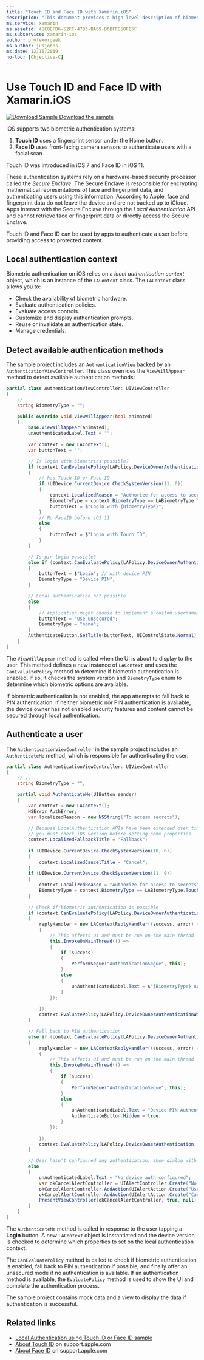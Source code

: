 ```yaml
---
title: "Touch ID and Face ID with Xamarin.iOS"
description: "This document provides a high-level description of biometric authentication in iOS."
ms.service: xamarin
ms.assetid: 4BC8EFD6-52FC-4793-BA69-D6BFF850FE5F
ms.subservice: xamarin-ios
author: profexorgeek
ms.author: jusjohns
ms.date: 12/16/2019
no-loc: [Objective-C]
---
```


# Use Touch ID and Face ID with Xamarin.iOS

[![Download Sample](~/media/shared/download.png) Download the sample](/samples/xamarin/ios-samples/ios11-faceidsample/)

iOS supports two biometric authentication systems:

1. **Touch ID** uses a fingerprint sensor under the Home button.
1. **Face ID** uses front-facing camera sensors to authenticate users with a facial scan.

Touch ID was introduced in iOS 7 and Face ID in iOS 11.

These authentication systems rely on a hardware-based security processor called the _Secure Enclave_. The Secure Enclave is responsible for encrypting mathematical representations of face and fingerprint data, and authenticating users using this information. According to Apple, face and fingerprint data do not leave the device and are not backed up to iCloud. Apps interact with the Secure Enclave through the _Local Authentication_ API and cannot retrieve face or fingerprint data or directly access the Secure Enclave.

Touch ID and Face ID can be used by apps to authenticate a user before providing access to protected content.

## Local authentication context

Biometric authentication on iOS relies on a _local authentication context_ object, which is an instance of the `LAContext` class. The `LAContext` class allows you to:

- Check the availability of biometric hardware.
- Evaluate authentication policies.
- Evaluate access controls.
- Customize and display authentication prompts.
- Reuse or invalidate an authentication state.
- Manage credentials.

## Detect available authentication methods

The sample project includes an `AuthenticationView` backed by an `AuthenticationViewController`. This class overrides the `ViewWillAppear` method to detect available authentication methods:

```csharp
partial class AuthenticationViewController: UIViewController
{
    // ...
    string BiometryType = "";

    public override void ViewWillAppear(bool animated)
    {
        base.ViewWillAppear(animated);
        unAuthenticatedLabel.Text = "";
    
        var context = new LAContext();
        var buttonText = "";

        // Is login with biometrics possible?
        if (context.CanEvaluatePolicy(LAPolicy.DeviceOwnerAuthenticationWithBiometrics, out var authError1))
        {
            // has Touch ID or Face ID
            if (UIDevice.CurrentDevice.CheckSystemVersion(11, 0))
            {
                context.LocalizedReason = "Authorize for access to secrets"; // iOS 11
                BiometryType = context.BiometryType == LABiometryType.TouchId ? "Touch ID" : "Face ID";
                buttonText = $"Login with {BiometryType}";
            }
            // No FaceID before iOS 11
            else
            {
                buttonText = $"Login with Touch ID";
            }
        }

        // Is pin login possible?
        else if (context.CanEvaluatePolicy(LAPolicy.DeviceOwnerAuthentication, out var authError2))
        {
            buttonText = $"Login"; // with device PIN
            BiometryType = "Device PIN";
        }

        // Local authentication not possible
        else
        {
            // Application might choose to implement a custom username/password
            buttonText = "Use unsecured";
            BiometryType = "none";
        }
        AuthenticateButton.SetTitle(buttonText, UIControlState.Normal);
    }
}
```

The `ViewWillAppear` method is called when the UI is about to display to the user. This method defines a new instance of `LAContext` and uses the `CanEvaluatePolicy` method to determine if biometric authentication is enabled. If so, it checks the system version and `BiometryType` enum to determine which biometric options are available.

If biometric authentication is not enabled, the app attempts to fall back to PIN authentication. If neither biometric nor PIN authentication is available, the device owner has not enabled security features and content cannot be secured through local authentication.

## Authenticate a user

The `AuthenticationViewController` in the sample project includes an `AuthenticateMe` method, which is responsible for authenticating the user:

```csharp
partial class AuthenticationViewController: UIViewController
{
    // ...
    string BiometryType = "";

    partial void AuthenticateMe(UIButton sender)
    {
        var context = new LAContext();
        NSError AuthError;
        var localizedReason = new NSString("To access secrets");
    
        // Because LocalAuthentication APIs have been extended over time,
        // you must check iOS version before setting some properties
        context.LocalizedFallbackTitle = "Fallback";
    
        if (UIDevice.CurrentDevice.CheckSystemVersion(10, 0))
        {
            context.LocalizedCancelTitle = "Cancel";
        }
        if (UIDevice.CurrentDevice.CheckSystemVersion(11, 0))
        {
            context.LocalizedReason = "Authorize for access to secrets";
            BiometryType = context.BiometryType == LABiometryType.TouchId ? "TouchID" : "FaceID";
        }
    
        // Check if biometric authentication is possible
        if (context.CanEvaluatePolicy(LAPolicy.DeviceOwnerAuthenticationWithBiometrics, out AuthError))
        {
            replyHandler = new LAContextReplyHandler((success, error) =>
            {
                // This affects UI and must be run on the main thread
                this.InvokeOnMainThread(() =>
                {
                    if (success)
                    {
                        PerformSegue("AuthenticationSegue", this);
                    }
                    else
                    {
                        unAuthenticatedLabel.Text = $"{BiometryType} Authentication Failed";
                    }
                });
    
            });
            context.EvaluatePolicy(LAPolicy.DeviceOwnerAuthenticationWithBiometrics, localizedReason, replyHandler);
        }

        // Fall back to PIN authentication
        else if (context.CanEvaluatePolicy(LAPolicy.DeviceOwnerAuthentication, out AuthError))
        {
            replyHandler = new LAContextReplyHandler((success, error) =>
            {
                // This affects UI and must be run on the main thread
                this.InvokeOnMainThread(() =>
                {
                    if (success)
                    {
                        PerformSegue("AuthenticationSegue", this);
                    }
                    else
                    {
                        unAuthenticatedLabel.Text = "Device PIN Authentication Failed";
                        AuthenticateButton.Hidden = true;
                    }
                });
    
            });
            context.EvaluatePolicy(LAPolicy.DeviceOwnerAuthentication, localizedReason, replyHandler);
        }

        // User hasn't configured any authentication: show dialog with options
        else
        {
            unAuthenticatedLabel.Text = "No device auth configured";
            var okCancelAlertController = UIAlertController.Create("No authentication", "This device does't have authentication configured.", UIAlertControllerStyle.Alert);
            okCancelAlertController.AddAction(UIAlertAction.Create("Use unsecured", UIAlertActionStyle.Default, alert => PerformSegue("AuthenticationSegue", this)));
            okCancelAlertController.AddAction(UIAlertAction.Create("Cancel", UIAlertActionStyle.Cancel, alert => Console.WriteLine("Cancel was clicked")));
            PresentViewController(okCancelAlertController, true, null);
        }
    } 
}
```

The `AuthenticateMe` method is called in response to the user tapping a **Login** button. A new `LAContext` object is instantiated and the device version is checked to determine which properties to set on the local authentication context.

The `CanEvaluatePolicy` method is called to check if biometric authentication is enabled, fall back to PIN authentication if possible, and finally offer an unsecured mode if no authentication is available. If an authentication method is available, the `EvaluatePolicy` method is used to show the UI and complete the authentication process.

The sample project contains mock data and a view to display the data if authentication is successful.

## Related links

- [Local Authentication using Touch ID or Face ID sample](/samples/xamarin/ios-samples/ios11-faceidsample/)
- [About Touch ID](https://support.apple.com/en-us/HT204587) on support.apple.com
- [About Face ID](https://support.apple.com/en-us/HT208108) on support.apple.com